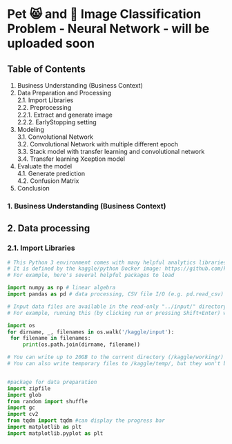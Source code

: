 # Pet 😸 and 🐶 Image Classification Problem - Neural Network - will be uploaded soon


## Table of Contents
1. Business Understanding (Business Context)
2. Data Preparation and Processing\
   2.1. Import Libraries\
   2.2. Preprocessing\
        2.2.1. Extract and generate image\
        2.2.2. EarlyStopping setting
3. Modeling\
   3.1. Convolutional Network\
   3.2. Convolutional Network with multiple different epoch\
   3.3. Stack model with transfer learning and convolutional network\
   3.4. Transfer learning Xception model
4. Evaluate the model\
   4.1. Generate prediction\
   4.2. Confusion Matrix
5. Conclusion


### 1. Business Understanding (Business Context) 


## 2. Data processing
   ### 2.1. Import Libraries
   ```python
# This Python 3 environment comes with many helpful analytics libraries installed
# It is defined by the kaggle/python Docker image: https://github.com/kaggle/docker-python
# For example, here's several helpful packages to load

import numpy as np # linear algebra
import pandas as pd # data processing, CSV file I/O (e.g. pd.read_csv)

# Input data files are available in the read-only "../input/" directory
# For example, running this (by clicking run or pressing Shift+Enter) will list all files under the input directory

import os
for dirname, _, filenames in os.walk('/kaggle/input'):
    for filename in filenames:
        print(os.path.join(dirname, filename))

# You can write up to 20GB to the current directory (/kaggle/working/) that gets preserved as output when you create a version using "Save & Run All" 
# You can also write temporary files to /kaggle/temp/, but they won't be saved outside of the current session


#package for data preparation
import zipfile
import glob
from random import shuffle
import gc
import cv2
from tqdm import tqdm #can display the progress bar
import matplotlib as plt
import matplotlib.pyplot as plt




  
   ```
